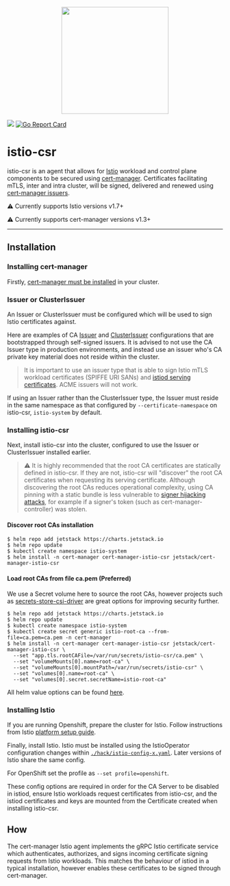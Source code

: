 <p align="center"><img src="https://github.com/jetstack/cert-manager/blob/master/logo/logo.png" width="250x" /></p>
</a>
<a href="https://godoc.org/github.com/cert-manager/istio-csr"><img src="https://godoc.org/github.com/cert-manager/istio-csr?status.svg"></a>
<a href="https://goreportcard.com/report/github.com/cert-manager/istio-csr"><img alt="Go Report Card" src="https://goreportcard.com/badge/github.com/cert-manager/istio-csr" /></a></p>

# istio-csr

istio-csr is an agent that allows for [Istio](https://istio.io) workload and
control plane components to be secured using
[cert-manager](https://cert-manager.io). Certificates facilitating mTLS, inter
and intra cluster, will be signed, delivered and renewed using [cert-manager
issuers](https://cert-manager.io/docs/concepts/issuer).

⚠️ Currently supports Istio versions v1.7+

⚠️ Currently supports cert-manager versions v1.3+

---

## Installation

### Installing cert-manager

Firstly, [cert-manager must be
installed](https://cert-manager.io/docs/installation/) in your cluster.

### Issuer or ClusterIssuer
An Issuer or ClusterIssuer must be configured which will be used to sign Istio
certificates against.

Here are examples of CA [Issuer](./docs/example-issuer.yaml) and
[ClusterIssuer](./docs/example-cluster-issuer.yaml) configurations that are
bootstrapped through self-signed issuers. It is advised to not use the CA Issuer
type in production environments, and instead use an issuer who's CA private key
material does not reside within the cluster.

> It is important to use an issuer type that is able to sign Istio mTLS workload
> certificates (SPIFFE URI SANs) and
> [istiod serving certificates](./deploy/charts/istio-csr/templates/certificate.yaml).
> ACME issuers will not work.

If using an Issuer rather than the ClusterIssuer type, the Issuer must reside in
the same namespace as that configured by `--certificate-namespace` on istio-csr,
`istio-system` by default.

### Installing istio-csr

Next, install istio-csr into the cluster, configured to use the Issuer or
ClusterIssuer installed earlier.

> ⚠️ It is highly recommended that the root CA certificates are statically
> defined in istio-csr. If they are not, istio-csr will "discover" the root CA
> certificates when requesting its serving certificate. Although discovering the
> root CAs reduces operational complexity, using CA pinning with a static bundle
> is less vulnerable to
> [signer hijacking attacks](https://github.com/cert-manager/istio-csr/issues/103#issuecomment-923882792),
> for example if a signer's token (such as cert-manager-controller) was stolen.

#### Discover root CAs installation

```terminal
$ helm repo add jetstack https://charts.jetstack.io
$ helm repo update
$ kubectl create namespace istio-system
$ helm install -n cert-manager cert-manager-istio-csr jetstack/cert-manager-istio-csr
```

#### Load root CAs from file ca.pem (Preferred)

We use a Secret volume here to source the root CAs, however projects such as
[secrets-store-csi-driver](https://github.com/kubernetes-sigs/secrets-store-csi-driver)
are great options for improving security further.

```terminal
$ helm repo add jetstack https://charts.jetstack.io
$ helm repo update
$ kubectl create namespace istio-system
$ kubectl create secret generic istio-root-ca --from-file=ca.pem=ca.pem -n cert-manager
$ helm install -n cert-manager cert-manager-istio-csr jetstack/cert-manager-istio-csr \
  --set "app.tls.rootCAFile=/var/run/secrets/istio-csr/ca.pem" \
  --set "volumeMounts[0].name=root-ca" \
  --set "volumeMounts[0].mountPath=/var/run/secrets/istio-csr" \
  --set "volumes[0].name=root-ca" \
  --set "volumes[0].secret.secretName=istio-root-ca"
```

All helm value options can be found [here](./deploy/charts/istio-csr/README.md).

### Installing Istio

If you are running Openshift, prepare the cluster for Istio.
Follow instructions from Istio [platform setup
guide](https://istio.io/latest/docs/setup/platform-setup/openshift/).

Finally, install Istio. Istio must be installed using the IstioOperator
configuration changes within
[`./hack/istio-config-x.yaml`](./hack/istio-config-1.10.0.yaml). Later versions
of Istio share the same config.

For OpenShift set the profile as `--set profile=openshift`.

These config options are required in order for the CA Server to be disabled in
istiod, ensure Istio workloads request certificates from istio-csr, and the
istiod certificates and keys are mounted from the Certificate created when
installing istio-csr.


## How

The cert-manager Istio agent implements the gRPC Istio certificate service which
authenticates, authorizes, and signs incoming certificate signing requests from
Istio workloads. This matches the behaviour of istiod in a typical installation,
however enables these certificates to be signed through cert-manager.
